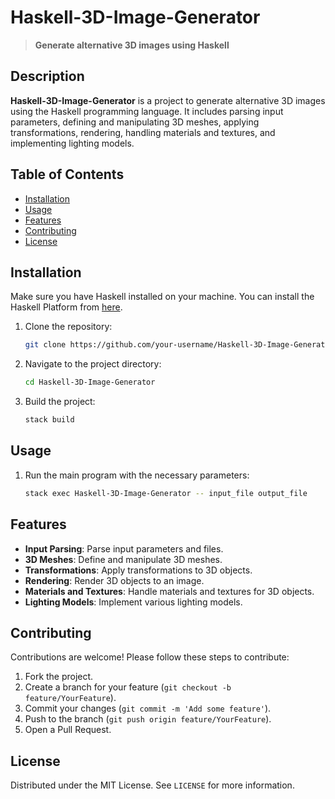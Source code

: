 # Haskell-3D-Image-Generator

> **Generate alternative 3D images using Haskell**

## Description

**Haskell-3D-Image-Generator** is a project to generate alternative 3D images using the Haskell programming language. It includes parsing input parameters, defining and manipulating 3D meshes, applying transformations, rendering, handling materials and textures, and implementing lighting models.

## Table of Contents

- [Installation](#installation)
- [Usage](#usage)
- [Features](#features)
- [Contributing](#contributing)
- [License](#license)

## Installation

Make sure you have Haskell installed on your machine. You can install the Haskell Platform from [here](https://www.haskell.org/platform/).

1. Clone the repository:

    ```sh
    git clone https://github.com/your-username/Haskell-3D-Image-Generator.git
    ```

2. Navigate to the project directory:

    ```sh
    cd Haskell-3D-Image-Generator
    ```

3. Build the project:

    ```sh
    stack build
    ```

## Usage

1. Run the main program with the necessary parameters:

    ```sh
    stack exec Haskell-3D-Image-Generator -- input_file output_file
    ```

## Features

- **Input Parsing**: Parse input parameters and files.
- **3D Meshes**: Define and manipulate 3D meshes.
- **Transformations**: Apply transformations to 3D objects.
- **Rendering**: Render 3D objects to an image.
- **Materials and Textures**: Handle materials and textures for 3D objects.
- **Lighting Models**: Implement various lighting models.

## Contributing

Contributions are welcome! Please follow these steps to contribute:

1. Fork the project.
2. Create a branch for your feature (`git checkout -b feature/YourFeature`).
3. Commit your changes (`git commit -m 'Add some feature'`).
4. Push to the branch (`git push origin feature/YourFeature`).
5. Open a Pull Request.

## License

Distributed under the MIT License. See `LICENSE` for more information.
